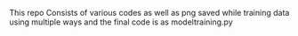 This repo Consists of various codes as well as png saved while training data using multiple ways and the final code is as modeltraining.py
